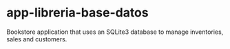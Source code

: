 # app-libreria-base-datos
Bookstore application that uses an SQLite3 database to manage inventories, sales and customers.
